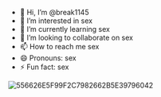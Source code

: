 - 👋 Hi, I’m @break1145
- 👀 I’m interested in sex
- 🌱 I’m currently learning sex
- 💞️ I’m looking to collaborate on sex
- 📫 How to reach me sex
- 😄 Pronouns: sex
- ⚡ Fun fact: sex

<!---
break1145/break1145 is a ✨ special ✨ repository because its `README.md` (this file) appears on your GitHub profile.
You can click the Preview link to take a look at your changes.
--->

![556626E5F99F2C7982662B5E39796042](https://github.com/break1145/break1145/assets/131873684/e3e4e299-e6e4-43d8-8093-d8d92976f21d)
